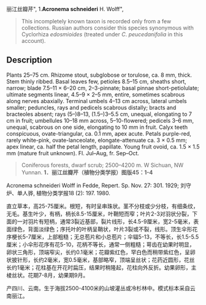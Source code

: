 丽江丝瓣芹",
1.**Acronema schneideri** H. Wolff",

> This incompletely known taxon is recorded only from a few collections. Russian authors consider this species synonymous with Cyclorhiza *edosmioides* (treated under *C*. *peucedanifolia* in this account).

## Description
Plants 25–75 cm. Rhizome stout, subglobose or torulose, ca. 8 mm, thick. Stem thinly ribbed. Basal leaves few, petioles 8.5–15 cm, sheaths short, narrow; blade 7.5–11 × 6–20 cm, 2–3-pinnate; basal pinnae short-petiolulate; ultimate segments linear, 4.5–9 × 2–5 mm, entire, sometimes scabrous along nerves abaxially. Terminal umbels 4–13 cm across, lateral umbels smaller; peduncles, rays and pedicels scabrous distally; bracts and bracteoles absent; rays (5–)8–13, (1.5–)3–5.5 cm, unequal, elongating to 7 cm in fruit; umbellules 10–18 mm across, 5–10-flowered; pedicels 3–6 mm, unequal, scabrous on one side, elongating to 10 mm in fruit. Calyx teeth conspicuous, ovate-triangular, ca. 0.1 mm, apex acute. Petals purple-red, rarely white-pink, ovate-lanceolate, elongate-attenuate ca. 3 × 0.5 mm; apex linear, ca. half the petal length, papillate. Young fruit ovoid, ca. 1.5 × 1.5 mm (mature fruit unknown). Fl. Jul–Aug, fr. Sep–Oct.

> Coniferous forests, dwarf scrub; 2500–4200 m. W Sichuan, NW Yunnan.
**1．丽江丝瓣芹（植物分类学报）图版45：1-4**

Acronema schneideri Wolff in Fedde, Repert. Sp. Nov. 27: 301. 1929; 刘守炉、单人骅, 植物分类学报18 (2): 197. 1980.

直立草本，高25-75厘米。根短，有时呈串珠状。茎不分枝或少分枝，有细条纹，无毛。基生叶少，有柄，柄长8.5-15厘米，叶鞘短而窄；叶片2-3对羽状分裂，下面的一对羽片有短柄，通常3裂近基部，裂片线形，长4.5-9厘米，宽2-5毫米，表面绿色，背面淡绿色；序托叶的叶柄呈鞘状，叶片3裂或不裂，线形。顶生伞形花序梗长5-7厘米，上部粗糙；无总苞片和小总苞片；伞辐5-13，不等长，长1.5-5.5厘米；小伞形花序有花5-10，花柄不等长，通常一侧粗糙；萼齿在幼果时明显，卵状三角形，顶端窄尖，长约0.1毫米；花瓣紫红色，罕白色而稍带紫红色，呈卵状披针形，长约2毫米，宽0.5毫米，基部略窄，顶端呈丝状；花药近圆形，花丝长约1毫米；花柱基在开花时扁压，结果时稍隆起，花柱向外反折。幼果卵形，主棱丝状。花期7-8月，幼果期9月。

产四川、云南。生于海拔2500-4100米的山坡灌丛或冷杉林中。模式标本采自云南丽江。

